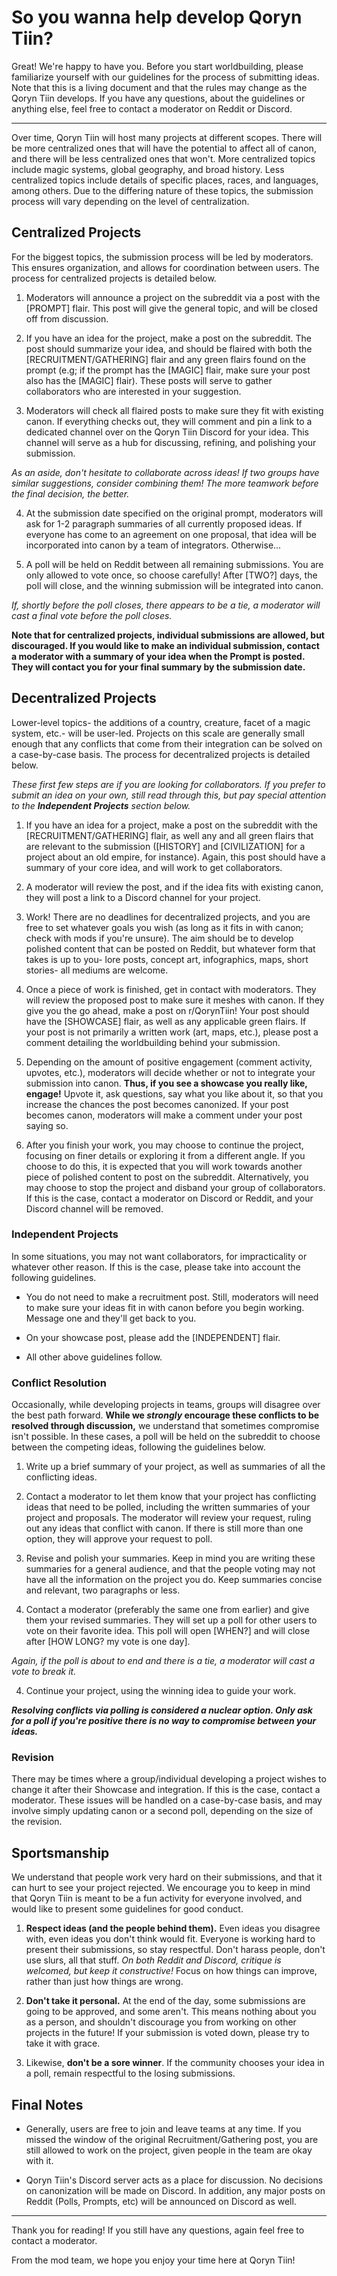 # So you wanna help develop Qoryn Tiin?

Great! We're happy to have you. Before you start worldbuilding, please familiarize yourself with our guidelines for the process of submitting ideas. Note that this is a living document and that the rules may change as the Qoryn Tiin develops. If you have any questions, about the guidelines or anything else, feel free to contact a moderator on Reddit or Discord.

___

Over time, Qoryn Tiin will host many projects at different scopes. There will be more centralized ones that will have the potential to affect all of canon, and there will be less centralized ones that won't. More centralized topics include magic systems, global geography, and broad history. Less centralized topics include details of specific places, races, and languages, among others. Due to the differing nature of these topics, the submission process will vary depending on the level of centralization.

## Centralized Projects

For the biggest topics, the submission process will be led by moderators. This ensures organization, and allows for coordination between users. The process for centralized projects is detailed below.

1) Moderators will announce a project on the subreddit via a post with the [PROMPT] flair. This post will give the general topic, and will be closed off from discussion.

2) If you have an idea for the project, make a post on the subreddit. The post should summarize your idea, and should be flaired with both the [RECRUITMENT/GATHERING] flair and any green flairs found on the prompt (e.g; if the prompt has the [MAGIC] flair, make sure your post also has the [MAGIC] flair). These posts will serve to gather collaborators who are interested in your suggestion.

3) Moderators will check all flaired posts to make sure they fit with existing canon. If everything checks out, they will comment and pin a link to a dedicated channel over on the Qoryn Tiin Discord for your idea. This channel will serve as a hub for discussing, refining, and polishing your submission.

*As an aside, don't hesitate to collaborate across ideas! If two groups have similar suggestions, consider combining them! The more teamwork before the final decision, the better.*

4) At the submission date specified on the original prompt, moderators will ask for 1-2 paragraph summaries of all currently proposed ideas. If everyone has come to an agreement on one proposal, that idea will be incorporated into canon by a team of integrators. Otherwise...

5) A poll will be held on Reddit between all remaining submissions. You are only allowed to vote once, so choose carefully! After [TWO?] days, the poll will close, and the winning submission will be integrated into canon. 

*If, shortly before the poll closes, there appears to be a tie, a moderator will cast a final vote before the poll closes.*

**Note that for centralized projects, individual submissions are allowed, but discouraged. If you would like to make an individual submission, contact a moderator with a summary of your idea when the Prompt is posted. They will contact you for your final summary by the submission date.**

## Decentralized Projects

Lower-level topics- the additions of a country, creature, facet of a magic system, etc.- will be user-led. Projects on this scale are generally small enough that any conflicts that come from their integration can be solved on a case-by-case basis. The process for decentralized projects is detailed below.

*These first few steps are if you are looking for collaborators. If you prefer to submit an idea on your own, still read through this, but pay special attention to the **Independent Projects** section below.*

1) If you have an idea for a project, make a post on the subreddit with the [RECRUITMENT/GATHERING] flair, as well any and all green flairs that are relevant to the submission ([HISTORY] and [CIVILIZATION] for a project about an old empire, for instance). Again, this post should have a summary of your core idea, and will work to get collaborators.

2) A moderator will review the post, and if the idea fits with existing canon, they will post a link to a Discord channel for your project.

3) Work! There are no deadlines for decentralized projects, and you are free to set whatever goals you wish (as long as it fits in with canon; check with mods if you're unsure). The aim should be to develop polished content that can be posted on Reddit, but whatever form that takes is up to you- lore posts, concept art, infographics, maps, short stories- all mediums are welcome.

4) Once a piece of work is finished, get in contact with moderators. They will review the proposed post to make sure it meshes with canon. If they give you the go ahead, make a post on r/QorynTiin! Your post should have the [SHOWCASE] flair, as well as any applicable green flairs. If your post is not primarily a written work (art, maps, etc.), please post a comment detailing the worldbuilding behind your submission.

5) Depending on the amount of positive engagement (comment activity, upvotes, etc.), moderators will decide whether or not to integrate your submission into canon. **Thus, if you see a showcase you really like, engage!** Upvote it, ask questions, say what you like about it, so that you increase the chances the post becomes canonized. If your post becomes canon, moderators will make a comment under your post saying so.

6) After you finish your work, you may choose to continue the project, focusing on finer details or exploring it from a different angle. If you choose to do this, it is expected that you will work towards another piece of polished content to post on the subreddit. Alternatively, you may choose to stop the project and disband your group of collaborators. If this is the case, contact a moderator on Discord or Reddit, and your Discord channel will be removed.

### Independent Projects

In some situations, you may not want collaborators, for impracticality or whatever other reason. If this is the case, please take into account the following guidelines.

* You do not need to make a recruitment post. Still, moderators will need to make sure your ideas fit in with canon before you begin working. Message one and they'll get back to you.

* On your showcase post, please add the [INDEPENDENT] flair.

* All other above guidelines follow.

### Conflict Resolution

Occasionally, while developing projects in teams, groups will disagree over the best path forward. **While we *strongly* encourage these conflicts to be resolved through discussion,** we understand that sometimes compromise isn't possible. In these cases, a poll will be held on the subreddit to choose between the competing ideas, following the guidelines below.

1) Write up a brief summary of your project, as well as summaries of all the conflicting ideas.

2) Contact a moderator to let them know that your project has conflicting ideas that need to be polled, including the written summaries of your project and proposals. The moderator will review your request, ruling out any ideas that conflict with canon. If there is still more than one option, they will approve your request to poll.

2) Revise and polish your summaries. Keep in mind you are writing these summaries for a general audience, and that the people voting may not have all the information on the project you do. Keep summaries concise and relevant, two paragraphs or less.

3) Contact a moderator (preferably the same one from earlier) and give them your revised summaries. They will set up a poll for other users to vote on their favorite idea. This poll will open [WHEN?] and will close after [HOW LONG? my vote is one day]. 

*Again, if the poll is about to end and there is a tie, a moderator will cast a vote to break it.*

4) Continue your project, using the winning idea to guide your work.

***Resolving conflicts via polling is considered a nuclear option. Only ask for a poll if you're positive there is no way to compromise between your ideas.***

### Revision

There may be times where a group/individual developing a project wishes to change it after their Showcase and integration. If this is the case, contact a moderator. These issues will be handled on a case-by-case basis, and may involve simply updating canon or a second poll, depending on the size of the revision.

## Sportsmanship

We understand that people work very hard on their submissions, and that it can hurt to see your project rejected. We encourage you to keep in mind that Qoryn Tiin is meant to be a fun activity for everyone involved, and would like to present some guidelines for good conduct.

1) **Respect ideas (and the people behind them).** Even ideas you disagree with, even ideas you don't think would fit. Everyone is working hard to present their submissions, so stay respectful. Don't harass people, don't use slurs, all that stuff. *On both Reddit and Discord, critique is welcomed, but keep it constructive!* Focus on how things can improve, rather than just how things are wrong.

2) **Don't take it personal.** At the end of the day, some submissions are going to be approved, and some aren't. This means nothing about you as a person, and shouldn't discourage you from working on other projects in the future! If your submission is voted down, please try to take it with grace.

3) Likewise, **don't be a sore winner**. If the community chooses your idea in a poll, remain respectful to the losing submissions.

## Final Notes

* Generally, users are free to join and leave teams at any time. If you missed the window of the original Recruitment/Gathering post, you are still allowed to work on the project, given people in the team are okay with it.

* Qoryn Tiin's Discord server acts as a place for discussion. No decisions on canonization will be made on Discord. In addition, any major posts on Reddit (Polls, Prompts, etc) will be announced on Discord as well.

___


Thank you for reading! If you still have any questions, again feel free to contact a moderator.

From the mod team, we hope you enjoy your time here at Qoryn Tiin!
